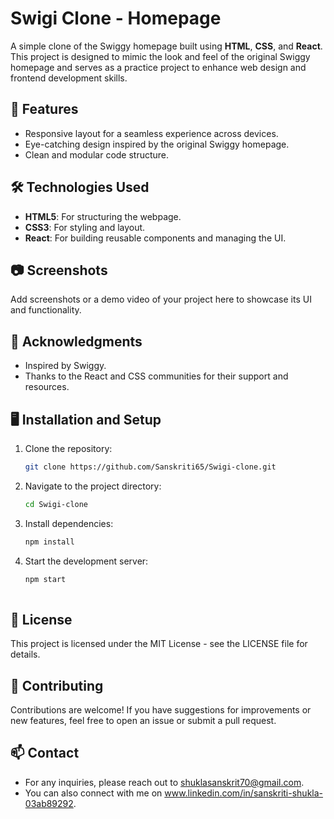 # Swigi Clone - Homepage

A simple clone of the Swiggy homepage built using **HTML**, **CSS**, and **React**. This project is designed to mimic the look and feel of the original Swiggy homepage and serves as a practice project to enhance web design and frontend development skills.

## 🚀 Features

- Responsive layout for a seamless experience across devices.
- Eye-catching design inspired by the original Swiggy homepage.
- Clean and modular code structure.

## 🛠️ Technologies Used

- **HTML5**: For structuring the webpage.
- **CSS3**: For styling and layout.
- **React**: For building reusable components and managing the UI.

## 📷 Screenshots

  Add screenshots or a demo video of your project here to showcase its UI and functionality.

## 🙌 Acknowledgments
- Inspired by Swiggy.
- Thanks to the React and CSS communities for their support and resources.
  
## 🖥️ Installation and Setup

1. Clone the repository:
   ```bash
   git clone https://github.com/Sanskriti65/Swigi-clone.git
2. Navigate to the project directory:
   ```bash
   cd Swigi-clone
3. Install dependencies:
   ```bash
   npm install
5. Start the development server:
   ```bash
   npm start
    
##  📝 License
  This project is licensed under the MIT License - see the LICENSE file for details.
  
## 🤝 Contributing
  Contributions are welcome! If you have suggestions for improvements or new features, feel free to open an issue or submit a pull request.

##  📫 Contact
  - For any inquiries, please reach out to shuklasanskrit70@gmail.com.
  -  You can also connect with me on www.linkedin.com/in/sanskriti-shukla-03ab89292.


